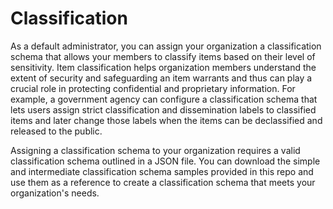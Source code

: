 # Classification

As a default administrator, you can assign your organization a classification schema that allows your members to classify items based on their level of sensitivity. Item classification helps organization members understand the extent of security and safeguarding an item warrants and thus can play a crucial role in protecting confidential and proprietary information. For example, a government agency can configure a classification schema that lets users assign strict classification and dissemination labels to classified items and later change those labels when the items can be declassified and released to the public. 

Assigning a classification schema to your organization requires a valid classification schema outlined in a JSON file. You can download the simple and intermediate classification schema samples provided in this repo and use them as a reference to create a classification schema that meets your organization's needs.
